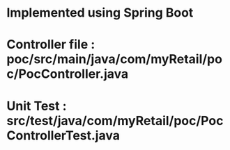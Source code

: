 # Implemented using Spring Boot
# Controller file : poc/src/main/java/com/myRetail/poc/PocController.java
# Unit Test : src/test/java/com/myRetail/poc/PocControllerTest.java
